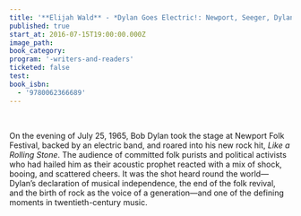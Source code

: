 ```yaml
---
title: '**Elijah Wald** - *Dylan Goes Electric!: Newport, Seeger, Dylan, and the Night That Split the Sixties*'
published: true
start_at: 2016-07-15T19:00:00.000Z
image_path:
book_category:
program: '-writers-and-readers'
ticketed: false
test:
book_isbn:
  - '9780062366689'
---
```



<br>

On the evening of July 25, 1965, Bob Dylan took the stage at Newport Folk Festival, backed by an electric band, and roared into his new rock hit, *Like a Rolling Stone*. The audience of committed folk purists and political activists who had hailed him as their acoustic prophet reacted with a mix of shock, booing, and scattered cheers. It was the shot heard round the world—Dylan’s declaration of musical independence, the end of the folk revival, and the birth of rock as the voice of a generation—and one of the defining moments in twentieth-century music.